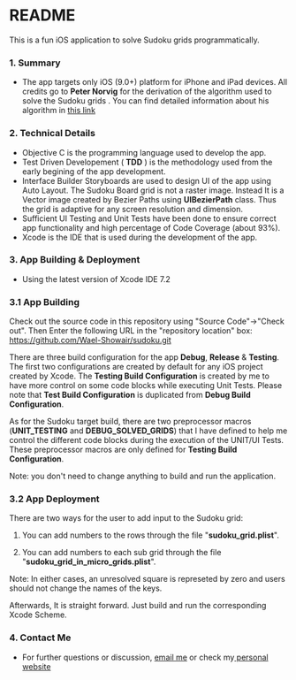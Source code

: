 # README #

This is a fun iOS application to solve Sudoku grids programmatically.

### 1. Summary ###

* The app targets only iOS (9.0+) platform for iPhone and iPad devices. All credits go to **Peter Norvig** for the derivation of the algorithm used to solve the Sudoku grids . You can find detailed information about his algorithm in [this link][1]

### 2. Technical Details ###

* Objective C is the programming language used to develop the app.
* Test Driven Developement ( **TDD** ) is the methodology used from the early begining of the app development.
* Interface Builder Storyboards are used to design UI of the app using Auto Layout. The Sudoku Board grid is not a raster image. Instead It is a Vector image created by Bezier Paths using **UIBezierPath** class. Thus the grid is adaptive for any screen resolution and dimension.
* Sufficient UI Testing and Unit Tests have been done to ensure correct app functionality and  high percentage of Code Coverage (about 93%).
* Xcode is the IDE that is used during the development of the app.

### 3. App Building & Deployment ###

* Using the latest version of Xcode IDE 7.2

### 3.1 App Building ###

Check out the source code in this repository using "Source Code"->"Check out". Then Enter the following URL in the "repository location" box: https://github.com/Wael-Showair/sudoku.git

There are three build configuration for the app **Debug**, **Release** & **Testing**. The first two configurations are created by default for any iOS project created by Xcode. The **Testing Build Configuration** is created by me to have more control on some code blocks while executing Unit Tests. Please note that **Test Build Configuration** is duplicated from **Debug Build Configuration**.

As for the Sudoku target build, there are two preprocessor macros (**UNIT_TESTING** and **DEBUG_SOLVED_GRIDS**) that I have defined to help me control the different code blocks during the execution of the UNIT/UI Tests. These preprocessor macros are only defined for **Testing Build Configuration**.

Note: you don't need to change anything to build and run the application.

### 3.2 App Deployment ###

 
There are two ways for the user to add input to the Sudoku grid:

1. You can add numbers to the rows through the file "**sudoku_grid.plist**".

2.  You can add numbers to each sub grid through the file "**sudoku_grid_in_micro_grids.plist**".

Note: In either cases, an unresolved square is represeted by zero and users should not change the names of the keys.

Afterwards, It is straight forward. Just build and run the corresponding Xcode Scheme.

### 4. Contact Me ###

* For further questions or discussion, [email me](mailto:showair.wael@gmail.com) or check my[ personal website][2] 





[1]:http://norvig.com/sudoku.html
[2]:http://waelshowair.com